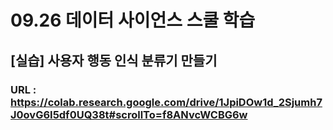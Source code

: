 # 09.26 데이터 사이언스 스쿨 학습

## [실습] 사용자 행동 인식 분류기 만들기

### URL : https://colab.research.google.com/drive/1JpiDOw1d_2Sjumh7J0ovG6I5df0UQ38t#scrollTo=f8ANvcWCBG6w
